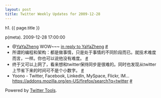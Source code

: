 ```yaml
---
layout: post
title: Twitter Weekly Updates for 2009-12-28
---
```


h1. {{ page.title }} 

p(meta). 2009-12-28 17:00:00

<ul class="aktt_tweet_digest">
	<li>@<a href="http://twitter.com/YaYaZheng">YaYaZheng</a> WOW~~~ <a href="http://twitter.com/YaYaZheng/statuses/4467822814">in reply to YaYaZheng</a> <a href="http://twitter.com/Joshua_C/statuses/7118009292">#</a></li>
	<li>所谓的编程和架构：都是做事情，只是处于事情的不同阶段而已。就技术难度而言，一样。你也可以说他没有难度。 <a href="http://twitter.com/Joshua_C/statuses/7001694475">#</a></li>
	<li>终于又可以上网了，看来想和twitter保持同步是很难的。同时也发现从twitter 上节省下来的时间可不是个小数字。 <a href="http://twitter.com/Joshua_C/statuses/6985116712">#</a></li>
	<li>Yoono - Twitter, Facebook, LinkedIn, MySpace, Flickr, IM... <a href="https://addons.mozilla.org/en-US/firefox/search?q=twitter" rel="nofollow">https://addons.mozilla.org/en-US/firefox/search?q=twitter</a> <a href="http://twitter.com/Joshua_C/statuses/6922877901">#</a></li>
</ul>
<p class="aktt_credit">Powered by <a href="http://alexking.org/projects/wordpress">Twitter Tools</a>.</p>